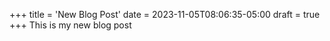 +++
title = 'New Blog Post'
date = 2023-11-05T08:06:35-05:00
draft = true
+++
This is my new blog post